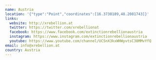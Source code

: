 ```yaml
---
name: Austria
location: '{"type":"Point","coordinates":[16.3738189,48.2081743]}'
links:
  website: http://xrebellion.at
  twitter: https://twitter.com/xrebellionat
  facebook: https://www.facebook.com/extinctionrebellionaustria
  instagram: https://www.instagram.com/extinctionrebellionaustria
  youtube: https://www.youtube.com/channel/UC5nX3kxWHWyvtsC30MMvYfQ
email: info@xrebellion.at
country: Austria
---
```

